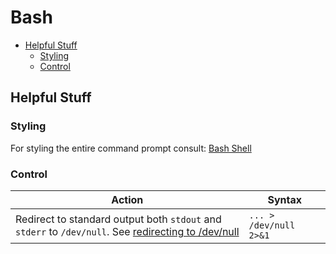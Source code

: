# Bash

<!-- TOC depthFrom:2 -->

- [Helpful Stuff](#helpful-stuff)
    - [Styling](#styling)
    - [Control](#control)

<!-- /TOC -->

## Helpful Stuff
### Styling

For styling the entire command prompt consult: [Bash Shell](https://www.cyberciti.biz/faq/bash-shell-change-the-color-of-my-shell-prompt-under-linux-or-unix/)

### Control

Action | Syntax
--- | ---
Redirect to standard output both `stdout` and `stderr` to `/dev/null`. See [redirecting to /dev/null](https://unix.stackexchange.com/questions/119648/redirecting-to-dev-null) | `... > /dev/null 2>&1`
